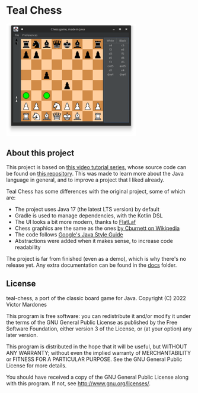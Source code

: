 # Teal Chess

[<img src="assets/teal-chess.png" alt="Teal Chess" width="350"/>](assets/teal-chess.png)

## About this project

This project is based on [this video tutorial series](https://www.youtube.com/playlist?list=PLOJzCFLZdG4zk5d-1_ah2B4kqZSeIlWtt), whose source code can be found on [this repository](https://github.com/amir650/BlackWidow-Chess).
This was made to learn more about the Java language in general, and to improve a project that I liked already.

Teal Chess has some differences with the original project, some of which are:
- The project uses Java 17 (the latest LTS version) by default
- Gradle is used to manage dependencies, with the Kotlin DSL
- The UI looks a bit more modern, thanks to [FlatLaf](https://www.formdev.com/flatlaf/)
- Chess graphics are the same as the ones [by Cburnett on Wikipedia](https://en.wikipedia.org/wiki/User:Cburnett/GFDL_images/Chess)
- The code follows [Google's Java Style Guide](https://google.github.io/styleguide/javaguide.html)
- Abstractions were added when it makes sense, to increase code readability

The project is far from finished (even as a demo), which is why there's no release yet.
Any extra documentation can be found in the [docs](docs) folder.

## License

teal-chess, a port of the classic board game for Java.
Copyright (C) 2022  Víctor Mardones

This program is free software: you can redistribute it and/or modify
it under the terms of the GNU General Public License as published by
the Free Software Foundation, either version 3 of the License, or
(at your option) any later version.

This program is distributed in the hope that it will be useful,
but WITHOUT ANY WARRANTY; without even the implied warranty of
MERCHANTABILITY or FITNESS FOR A PARTICULAR PURPOSE.  See the
GNU General Public License for more details.

You should have received a copy of the GNU General Public License
along with this program.  If not, see <http://www.gnu.org/licenses/>.
